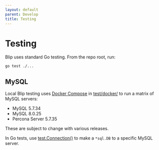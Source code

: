 ```yaml
---
layout: default
parent: Develop
title: Testing
---
```


# Testing

Blip uses standard Go testing. From the repo root, run:

```bash
go test ./...
```

## MySQL

Local Blip testing uses [Docker Compose](https://docs.docker.com/compose/) in [test/docker/](https://github.com/cashapp/blip/tree/main/test/docker) to run a matrix of MySQL servers:

* MySQL 5.7.34
* MySQL 8.0.25
* Percona Server 5.7.35

These are subject to change with various releases.

In Go tests, use [test.Connection()](https://github.com/cashapp/blip/blob/main/test/mysql.go) to make a `*sql.DB` to a specific MySQL server.
